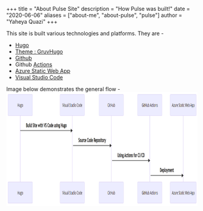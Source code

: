 +++
title = "About Pulse Site"
description = "How Pulse was built!"
date = "2020-06-06"
aliases = ["about-me", "about-pulse", "pulse"]
author = "Yaheya Quazi"
+++

This site is built various technologies and platforms. They are - 

<ul>

<li><a href="https://gohugo.io/" target="_whole">Hugo</li>
<li>Theme : <a href="https://gitlab.com/avron/gruvhugo" target="_whole">GruvHugo</a>
<li><a href="http://www.github.com" target="_whole">Github</a></li>
<li>Github <a href="https://docs.github.com/en/actions" target="_whole">Actions</a></li>
<li><a href="https://azure.microsoft.com/en-us/services/app-service/static/" target="_whole">Azure Static Web App</a></li>
<li><a href="https://code.visualstudio.com/" target="_whole">Visual Studio Code</a></li>

</ul>

Image below demonstrates the general flow - 
<img src="../img/pulse-site-sequence-diagram.png" alt="Sequence Diagram Pulse" title="Top Level Demonstration of Pulse Site" width="600" height="300" />